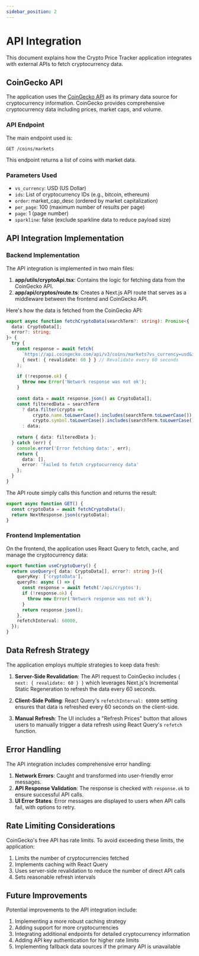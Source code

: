 ```yaml
---
sidebar_position: 2
---
```


# API Integration

This document explains how the Crypto Price Tracker application integrates with external APIs to fetch cryptocurrency data.

## CoinGecko API

The application uses the [CoinGecko API](https://www.coingecko.com/en/api/documentation) as its primary data source for cryptocurrency information. CoinGecko provides comprehensive cryptocurrency data including prices, market caps, and volume.

### API Endpoint

The main endpoint used is:

```
GET /coins/markets
```

This endpoint returns a list of coins with market data.

### Parameters Used

- `vs_currency`: USD (US Dollar)
- `ids`: List of cryptocurrency IDs (e.g., bitcoin, ethereum)
- `order`: market_cap_desc (ordered by market capitalization)
- `per_page`: 100 (maximum number of results per page)
- `page`: 1 (page number)
- `sparkline`: false (exclude sparkline data to reduce payload size)

## API Integration Implementation

### Backend Implementation

The API integration is implemented in two main files:

1. **app/utils/cryptoApi.tsx**: Contains the logic for fetching data from the CoinGecko API.
2. **app/api/cryptos/route.ts**: Creates a Next.js API route that serves as a middleware between the frontend and CoinGecko API.

Here's how the data is fetched from the CoinGecko API:

```typescript
export async function fetchCryptoData(searchTerm?: string): Promise<{
  data: CryptoData[];
  error?: string;
}> {
  try {
    const response = await fetch(
      `https://api.coingecko.com/api/v3/coins/markets?vs_currency=usd&ids=${defaultCryptos.join(',')}&order=market_cap_desc&per_page=100&page=1&sparkline=false`,
      { next: { revalidate: 60 } } // Revalidate every 60 seconds
    );
    
    if (!response.ok) {
      throw new Error('Network response was not ok');
    }
    
    const data = await response.json() as CryptoData[];
    const filteredData = searchTerm 
      ? data.filter(crypto =>
          crypto.name.toLowerCase().includes(searchTerm.toLowerCase()) ||
          crypto.symbol.toLowerCase().includes(searchTerm.toLowerCase()))
      : data;
      
    return { data: filteredData };
  } catch (err) {
    console.error('Error fetching data:', err);
    return { 
      data: [],
      error: 'Failed to fetch cryptocurrency data'
    };
  }
}
```

The API route simply calls this function and returns the result:

```typescript
export async function GET() {
  const cryptoData = await fetchCryptoData();
  return NextResponse.json(cryptoData);
}
```

### Frontend Implementation

On the frontend, the application uses React Query to fetch, cache, and manage the cryptocurrency data:

```typescript
export function useCryptoQuery() {
  return useQuery<{ data: CryptoData[], error?: string }>({
    queryKey: ['cryptoData'],
    queryFn: async () => {
      const response = await fetch('/api/cryptos');
      if (!response.ok) {
        throw new Error('Network response was not ok');
      }
      return response.json();
    },
    refetchInterval: 60000, 
  });
}
```

## Data Refresh Strategy

The application employs multiple strategies to keep data fresh:

1. **Server-Side Revalidation**: The API request to CoinGecko includes `{ next: { revalidate: 60 } }` which leverages Next.js's Incremental Static Regeneration to refresh the data every 60 seconds.

2. **Client-Side Polling**: React Query's `refetchInterval: 60000` setting ensures that data is refreshed every 60 seconds on the client-side.

3. **Manual Refresh**: The UI includes a "Refresh Prices" button that allows users to manually trigger a data refresh using React Query's `refetch` function.

## Error Handling

The API integration includes comprehensive error handling:

1. **Network Errors**: Caught and transformed into user-friendly error messages.
2. **API Response Validation**: The response is checked with `response.ok` to ensure successful API calls.
3. **UI Error States**: Error messages are displayed to users when API calls fail, with options to retry.

## Rate Limiting Considerations

CoinGecko's free API has rate limits. To avoid exceeding these limits, the application:

1. Limits the number of cryptocurrencies fetched
2. Implements caching with React Query
3. Uses server-side revalidation to reduce the number of direct API calls
4. Sets reasonable refresh intervals

## Future Improvements

Potential improvements to the API integration include:

1. Implementing a more robust caching strategy
2. Adding support for more cryptocurrencies
3. Integrating additional endpoints for detailed cryptocurrency information
4. Adding API key authentication for higher rate limits
5. Implementing fallback data sources if the primary API is unavailable